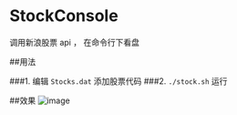StockConsole
=============

调用新浪股票 api ， 在命令行下看盘

##用法

###1. 编辑 `Stocks.dat` 添加股票代码
###2. `./stock.sh` 运行

##效果
![image](https://raw.githubusercontent.com/colornote/StockConsole/master/stock.png)


